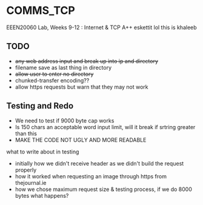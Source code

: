 # COMMS_TCP
EEEN20060 Lab, Weeks 9-12 : Internet &amp; TCP
A++ eskettit
lol this is khaleeb

## TODO
* ~~any web address input and break up into ip and directory~~
* filename save as last thing in directory
* ~~allow user to enter no directory~~
* chunked-transfer encoding??
* allow https requests but warn that they may not work

## Testing and Redo
* We need to test if 9000 byte cap works
* Is 150 chars an acceptable word input limit, will it break if srtring greater than this
* MAKE THE CODE NOT UGLY AND MORE READABLE

what to write about in testing
* initially how we didn't receive header as we didn't build the request properly
* how it worked when requesting an image through https from thejournal.ie
* how we chose maximum request size & testing process, if we do 8000 bytes what happens?

